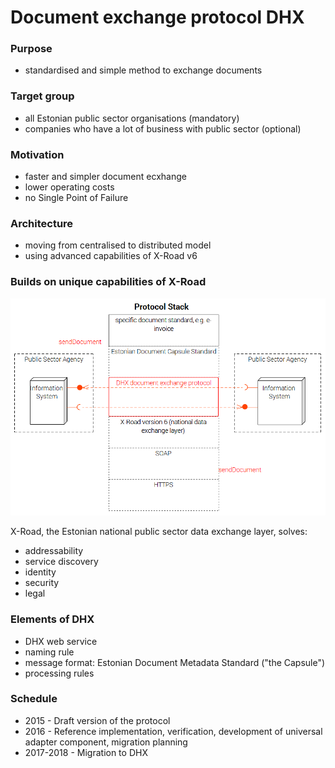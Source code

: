 # Document exchange protocol DHX

### Purpose
* standardised and simple method to exchange documents

### Target group
* all Estonian public sector organisations (mandatory)
* companies who have a lot of business with public sector (optional)

### Motivation
* faster and simpler document ecxhange
* lower operating costs
* no Single Point of Failure

### Architecture
* moving from centralised to distributed model
* using advanced capabilities of X-Road v6

### Builds on unique capabilities of X-Road

![](img//Stack01.PNG)

X-Road, the Estonian national public sector data exchange layer, solves:
* addressability
* service discovery
* identity
* security
* legal

### Elements of DHX
* DHX web service
* naming rule
* message format: Estonian Document Metadata Standard ("the Capsule")
* processing rules

### Schedule
* 2015 - Draft version of the protocol
* 2016 - Reference implementation, verification, development of universal adapter component, migration planning
* 2017-2018 - Migration to DHX
